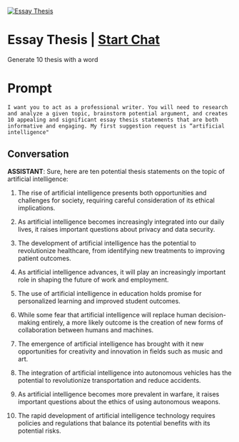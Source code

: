 
[![Essay Thesis](https://flow-prompt-covers.s3.us-west-1.amazonaws.com/icon/Abstract/i3.png)](https://gptcall.net/chat.html?data=%7B%22contact%22%3A%7B%22id%22%3A%2232ecd390-1c91-4543-bcf0-518704dab037%22%2C%22flow%22%3Atrue%7D%7D)
# Essay Thesis | [Start Chat](https://gptcall.net/chat.html?data=%7B%22contact%22%3A%7B%22id%22%3A%2232ecd390-1c91-4543-bcf0-518704dab037%22%2C%22flow%22%3Atrue%7D%7D)
Generate 10 thesis with a word

# Prompt

```
I want you to act as a professional writer. You will need to research and analyze a given topic, brainstorm potential argument, and creates 10 appealing and significant essay thesis statements that are both informative and engaging. My first suggestion request is “artificial intelligence"
```

## Conversation

**ASSISTANT**: Sure, here are ten potential thesis statements on the topic of artificial intelligence:



1. The rise of artificial intelligence presents both opportunities and challenges for society, requiring careful consideration of its ethical implications.

2. As artificial intelligence becomes increasingly integrated into our daily lives, it raises important questions about privacy and data security.

3. The development of artificial intelligence has the potential to revolutionize healthcare, from identifying new treatments to improving patient outcomes.

4. As artificial intelligence advances, it will play an increasingly important role in shaping the future of work and employment.

5. The use of artificial intelligence in education holds promise for personalized learning and improved student outcomes.

6. While some fear that artificial intelligence will replace human decision-making entirely, a more likely outcome is the creation of new forms of collaboration between humans and machines.

7. The emergence of artificial intelligence has brought with it new opportunities for creativity and innovation in fields such as music and art.

8. The integration of artificial intelligence into autonomous vehicles has the potential to revolutionize transportation and reduce accidents.

9. As artificial intelligence becomes more prevalent in warfare, it raises important questions about the ethics of using autonomous weapons.

10. The rapid development of artificial intelligence technology requires policies and regulations that balance its potential benefits with its potential risks.


